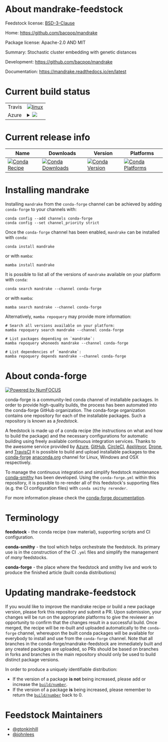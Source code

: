 About mandrake-feedstock
========================

Feedstock license: [BSD-3-Clause](https://github.com/conda-forge/mandrake-feedstock/blob/main/LICENSE.txt)

Home: https://github.com/bacpop/mandrake

Package license: Apache-2.0 AND MIT

Summary: Stochastic cluster embedding with genetic distances

Development: https://github.com/bacpop/mandrake

Documentation: https://mandrake.readthedocs.io/en/latest

Current build status
====================


<table><tr>
    <td>Travis</td>
    <td>
      <a href="https://app.travis-ci.com/conda-forge/mandrake-feedstock">
        <img alt="linux" src="https://img.shields.io/travis/com/conda-forge/mandrake-feedstock/main.svg?label=Linux">
      </a>
    </td>
  </tr>
    
  <tr>
    <td>Azure</td>
    <td>
      <details>
        <summary>
          <a href="https://dev.azure.com/conda-forge/feedstock-builds/_build/latest?definitionId=14787&branchName=main">
            <img src="https://dev.azure.com/conda-forge/feedstock-builds/_apis/build/status/mandrake-feedstock?branchName=main">
          </a>
        </summary>
        <table>
          <thead><tr><th>Variant</th><th>Status</th></tr></thead>
          <tbody><tr>
              <td>linux_64_c_compiler_version11cuda_compiler_version11.8cxx_compiler_version11python3.10.____cpython</td>
              <td>
                <a href="https://dev.azure.com/conda-forge/feedstock-builds/_build/latest?definitionId=14787&branchName=main">
                  <img src="https://dev.azure.com/conda-forge/feedstock-builds/_apis/build/status/mandrake-feedstock?branchName=main&jobName=linux&configuration=linux%20linux_64_c_compiler_version11cuda_compiler_version11.8cxx_compiler_version11python3.10.____cpython" alt="variant">
                </a>
              </td>
            </tr><tr>
              <td>linux_64_c_compiler_version11cuda_compiler_version11.8cxx_compiler_version11python3.11.____cpython</td>
              <td>
                <a href="https://dev.azure.com/conda-forge/feedstock-builds/_build/latest?definitionId=14787&branchName=main">
                  <img src="https://dev.azure.com/conda-forge/feedstock-builds/_apis/build/status/mandrake-feedstock?branchName=main&jobName=linux&configuration=linux%20linux_64_c_compiler_version11cuda_compiler_version11.8cxx_compiler_version11python3.11.____cpython" alt="variant">
                </a>
              </td>
            </tr><tr>
              <td>linux_64_c_compiler_version11cuda_compiler_version11.8cxx_compiler_version11python3.12.____cpython</td>
              <td>
                <a href="https://dev.azure.com/conda-forge/feedstock-builds/_build/latest?definitionId=14787&branchName=main">
                  <img src="https://dev.azure.com/conda-forge/feedstock-builds/_apis/build/status/mandrake-feedstock?branchName=main&jobName=linux&configuration=linux%20linux_64_c_compiler_version11cuda_compiler_version11.8cxx_compiler_version11python3.12.____cpython" alt="variant">
                </a>
              </td>
            </tr><tr>
              <td>linux_64_c_compiler_version11cuda_compiler_version11.8cxx_compiler_version11python3.13.____cp313</td>
              <td>
                <a href="https://dev.azure.com/conda-forge/feedstock-builds/_build/latest?definitionId=14787&branchName=main">
                  <img src="https://dev.azure.com/conda-forge/feedstock-builds/_apis/build/status/mandrake-feedstock?branchName=main&jobName=linux&configuration=linux%20linux_64_c_compiler_version11cuda_compiler_version11.8cxx_compiler_version11python3.13.____cp313" alt="variant">
                </a>
              </td>
            </tr><tr>
              <td>linux_64_c_compiler_version11cuda_compiler_version11.8cxx_compiler_version11python3.9.____cpython</td>
              <td>
                <a href="https://dev.azure.com/conda-forge/feedstock-builds/_build/latest?definitionId=14787&branchName=main">
                  <img src="https://dev.azure.com/conda-forge/feedstock-builds/_apis/build/status/mandrake-feedstock?branchName=main&jobName=linux&configuration=linux%20linux_64_c_compiler_version11cuda_compiler_version11.8cxx_compiler_version11python3.9.____cpython" alt="variant">
                </a>
              </td>
            </tr><tr>
              <td>linux_64_c_compiler_version13cuda_compiler_version12.6cxx_compiler_version13python3.10.____cpython</td>
              <td>
                <a href="https://dev.azure.com/conda-forge/feedstock-builds/_build/latest?definitionId=14787&branchName=main">
                  <img src="https://dev.azure.com/conda-forge/feedstock-builds/_apis/build/status/mandrake-feedstock?branchName=main&jobName=linux&configuration=linux%20linux_64_c_compiler_version13cuda_compiler_version12.6cxx_compiler_version13python3.10.____cpython" alt="variant">
                </a>
              </td>
            </tr><tr>
              <td>linux_64_c_compiler_version13cuda_compiler_version12.6cxx_compiler_version13python3.11.____cpython</td>
              <td>
                <a href="https://dev.azure.com/conda-forge/feedstock-builds/_build/latest?definitionId=14787&branchName=main">
                  <img src="https://dev.azure.com/conda-forge/feedstock-builds/_apis/build/status/mandrake-feedstock?branchName=main&jobName=linux&configuration=linux%20linux_64_c_compiler_version13cuda_compiler_version12.6cxx_compiler_version13python3.11.____cpython" alt="variant">
                </a>
              </td>
            </tr><tr>
              <td>linux_64_c_compiler_version13cuda_compiler_version12.6cxx_compiler_version13python3.12.____cpython</td>
              <td>
                <a href="https://dev.azure.com/conda-forge/feedstock-builds/_build/latest?definitionId=14787&branchName=main">
                  <img src="https://dev.azure.com/conda-forge/feedstock-builds/_apis/build/status/mandrake-feedstock?branchName=main&jobName=linux&configuration=linux%20linux_64_c_compiler_version13cuda_compiler_version12.6cxx_compiler_version13python3.12.____cpython" alt="variant">
                </a>
              </td>
            </tr><tr>
              <td>linux_64_c_compiler_version13cuda_compiler_version12.6cxx_compiler_version13python3.13.____cp313</td>
              <td>
                <a href="https://dev.azure.com/conda-forge/feedstock-builds/_build/latest?definitionId=14787&branchName=main">
                  <img src="https://dev.azure.com/conda-forge/feedstock-builds/_apis/build/status/mandrake-feedstock?branchName=main&jobName=linux&configuration=linux%20linux_64_c_compiler_version13cuda_compiler_version12.6cxx_compiler_version13python3.13.____cp313" alt="variant">
                </a>
              </td>
            </tr><tr>
              <td>linux_64_c_compiler_version13cuda_compiler_version12.6cxx_compiler_version13python3.9.____cpython</td>
              <td>
                <a href="https://dev.azure.com/conda-forge/feedstock-builds/_build/latest?definitionId=14787&branchName=main">
                  <img src="https://dev.azure.com/conda-forge/feedstock-builds/_apis/build/status/mandrake-feedstock?branchName=main&jobName=linux&configuration=linux%20linux_64_c_compiler_version13cuda_compiler_version12.6cxx_compiler_version13python3.9.____cpython" alt="variant">
                </a>
              </td>
            </tr><tr>
              <td>linux_64_c_compiler_version13cuda_compiler_versionNonecxx_compiler_version13python3.10.____cpython</td>
              <td>
                <a href="https://dev.azure.com/conda-forge/feedstock-builds/_build/latest?definitionId=14787&branchName=main">
                  <img src="https://dev.azure.com/conda-forge/feedstock-builds/_apis/build/status/mandrake-feedstock?branchName=main&jobName=linux&configuration=linux%20linux_64_c_compiler_version13cuda_compiler_versionNonecxx_compiler_version13python3.10.____cpython" alt="variant">
                </a>
              </td>
            </tr><tr>
              <td>linux_64_c_compiler_version13cuda_compiler_versionNonecxx_compiler_version13python3.11.____cpython</td>
              <td>
                <a href="https://dev.azure.com/conda-forge/feedstock-builds/_build/latest?definitionId=14787&branchName=main">
                  <img src="https://dev.azure.com/conda-forge/feedstock-builds/_apis/build/status/mandrake-feedstock?branchName=main&jobName=linux&configuration=linux%20linux_64_c_compiler_version13cuda_compiler_versionNonecxx_compiler_version13python3.11.____cpython" alt="variant">
                </a>
              </td>
            </tr><tr>
              <td>linux_64_c_compiler_version13cuda_compiler_versionNonecxx_compiler_version13python3.12.____cpython</td>
              <td>
                <a href="https://dev.azure.com/conda-forge/feedstock-builds/_build/latest?definitionId=14787&branchName=main">
                  <img src="https://dev.azure.com/conda-forge/feedstock-builds/_apis/build/status/mandrake-feedstock?branchName=main&jobName=linux&configuration=linux%20linux_64_c_compiler_version13cuda_compiler_versionNonecxx_compiler_version13python3.12.____cpython" alt="variant">
                </a>
              </td>
            </tr><tr>
              <td>linux_64_c_compiler_version13cuda_compiler_versionNonecxx_compiler_version13python3.13.____cp313</td>
              <td>
                <a href="https://dev.azure.com/conda-forge/feedstock-builds/_build/latest?definitionId=14787&branchName=main">
                  <img src="https://dev.azure.com/conda-forge/feedstock-builds/_apis/build/status/mandrake-feedstock?branchName=main&jobName=linux&configuration=linux%20linux_64_c_compiler_version13cuda_compiler_versionNonecxx_compiler_version13python3.13.____cp313" alt="variant">
                </a>
              </td>
            </tr><tr>
              <td>linux_64_c_compiler_version13cuda_compiler_versionNonecxx_compiler_version13python3.9.____cpython</td>
              <td>
                <a href="https://dev.azure.com/conda-forge/feedstock-builds/_build/latest?definitionId=14787&branchName=main">
                  <img src="https://dev.azure.com/conda-forge/feedstock-builds/_apis/build/status/mandrake-feedstock?branchName=main&jobName=linux&configuration=linux%20linux_64_c_compiler_version13cuda_compiler_versionNonecxx_compiler_version13python3.9.____cpython" alt="variant">
                </a>
              </td>
            </tr><tr>
              <td>linux_aarch64_c_compiler_version11cuda_compiler_version11.8cxx_compiler_version11python3.10.____cpython</td>
              <td>
                <a href="https://dev.azure.com/conda-forge/feedstock-builds/_build/latest?definitionId=14787&branchName=main">
                  <img src="https://dev.azure.com/conda-forge/feedstock-builds/_apis/build/status/mandrake-feedstock?branchName=main&jobName=linux&configuration=linux%20linux_aarch64_c_compiler_version11cuda_compiler_version11.8cxx_compiler_version11python3.10.____cpython" alt="variant">
                </a>
              </td>
            </tr><tr>
              <td>linux_aarch64_c_compiler_version11cuda_compiler_version11.8cxx_compiler_version11python3.11.____cpython</td>
              <td>
                <a href="https://dev.azure.com/conda-forge/feedstock-builds/_build/latest?definitionId=14787&branchName=main">
                  <img src="https://dev.azure.com/conda-forge/feedstock-builds/_apis/build/status/mandrake-feedstock?branchName=main&jobName=linux&configuration=linux%20linux_aarch64_c_compiler_version11cuda_compiler_version11.8cxx_compiler_version11python3.11.____cpython" alt="variant">
                </a>
              </td>
            </tr><tr>
              <td>linux_aarch64_c_compiler_version11cuda_compiler_version11.8cxx_compiler_version11python3.12.____cpython</td>
              <td>
                <a href="https://dev.azure.com/conda-forge/feedstock-builds/_build/latest?definitionId=14787&branchName=main">
                  <img src="https://dev.azure.com/conda-forge/feedstock-builds/_apis/build/status/mandrake-feedstock?branchName=main&jobName=linux&configuration=linux%20linux_aarch64_c_compiler_version11cuda_compiler_version11.8cxx_compiler_version11python3.12.____cpython" alt="variant">
                </a>
              </td>
            </tr><tr>
              <td>linux_aarch64_c_compiler_version11cuda_compiler_version11.8cxx_compiler_version11python3.13.____cp313</td>
              <td>
                <a href="https://dev.azure.com/conda-forge/feedstock-builds/_build/latest?definitionId=14787&branchName=main">
                  <img src="https://dev.azure.com/conda-forge/feedstock-builds/_apis/build/status/mandrake-feedstock?branchName=main&jobName=linux&configuration=linux%20linux_aarch64_c_compiler_version11cuda_compiler_version11.8cxx_compiler_version11python3.13.____cp313" alt="variant">
                </a>
              </td>
            </tr><tr>
              <td>linux_aarch64_c_compiler_version11cuda_compiler_version11.8cxx_compiler_version11python3.9.____cpython</td>
              <td>
                <a href="https://dev.azure.com/conda-forge/feedstock-builds/_build/latest?definitionId=14787&branchName=main">
                  <img src="https://dev.azure.com/conda-forge/feedstock-builds/_apis/build/status/mandrake-feedstock?branchName=main&jobName=linux&configuration=linux%20linux_aarch64_c_compiler_version11cuda_compiler_version11.8cxx_compiler_version11python3.9.____cpython" alt="variant">
                </a>
              </td>
            </tr><tr>
              <td>linux_aarch64_c_compiler_version13cuda_compiler_version12.6cxx_compiler_version13python3.10.____cpython</td>
              <td>
                <a href="https://dev.azure.com/conda-forge/feedstock-builds/_build/latest?definitionId=14787&branchName=main">
                  <img src="https://dev.azure.com/conda-forge/feedstock-builds/_apis/build/status/mandrake-feedstock?branchName=main&jobName=linux&configuration=linux%20linux_aarch64_c_compiler_version13cuda_compiler_version12.6cxx_compiler_version13python3.10.____cpython" alt="variant">
                </a>
              </td>
            </tr><tr>
              <td>linux_aarch64_c_compiler_version13cuda_compiler_version12.6cxx_compiler_version13python3.11.____cpython</td>
              <td>
                <a href="https://dev.azure.com/conda-forge/feedstock-builds/_build/latest?definitionId=14787&branchName=main">
                  <img src="https://dev.azure.com/conda-forge/feedstock-builds/_apis/build/status/mandrake-feedstock?branchName=main&jobName=linux&configuration=linux%20linux_aarch64_c_compiler_version13cuda_compiler_version12.6cxx_compiler_version13python3.11.____cpython" alt="variant">
                </a>
              </td>
            </tr><tr>
              <td>linux_aarch64_c_compiler_version13cuda_compiler_version12.6cxx_compiler_version13python3.12.____cpython</td>
              <td>
                <a href="https://dev.azure.com/conda-forge/feedstock-builds/_build/latest?definitionId=14787&branchName=main">
                  <img src="https://dev.azure.com/conda-forge/feedstock-builds/_apis/build/status/mandrake-feedstock?branchName=main&jobName=linux&configuration=linux%20linux_aarch64_c_compiler_version13cuda_compiler_version12.6cxx_compiler_version13python3.12.____cpython" alt="variant">
                </a>
              </td>
            </tr><tr>
              <td>linux_aarch64_c_compiler_version13cuda_compiler_version12.6cxx_compiler_version13python3.13.____cp313</td>
              <td>
                <a href="https://dev.azure.com/conda-forge/feedstock-builds/_build/latest?definitionId=14787&branchName=main">
                  <img src="https://dev.azure.com/conda-forge/feedstock-builds/_apis/build/status/mandrake-feedstock?branchName=main&jobName=linux&configuration=linux%20linux_aarch64_c_compiler_version13cuda_compiler_version12.6cxx_compiler_version13python3.13.____cp313" alt="variant">
                </a>
              </td>
            </tr><tr>
              <td>linux_aarch64_c_compiler_version13cuda_compiler_version12.6cxx_compiler_version13python3.9.____cpython</td>
              <td>
                <a href="https://dev.azure.com/conda-forge/feedstock-builds/_build/latest?definitionId=14787&branchName=main">
                  <img src="https://dev.azure.com/conda-forge/feedstock-builds/_apis/build/status/mandrake-feedstock?branchName=main&jobName=linux&configuration=linux%20linux_aarch64_c_compiler_version13cuda_compiler_version12.6cxx_compiler_version13python3.9.____cpython" alt="variant">
                </a>
              </td>
            </tr><tr>
              <td>linux_aarch64_c_compiler_version13cuda_compiler_versionNonecxx_compiler_version13python3.10.____cpython</td>
              <td>
                <a href="https://dev.azure.com/conda-forge/feedstock-builds/_build/latest?definitionId=14787&branchName=main">
                  <img src="https://dev.azure.com/conda-forge/feedstock-builds/_apis/build/status/mandrake-feedstock?branchName=main&jobName=linux&configuration=linux%20linux_aarch64_c_compiler_version13cuda_compiler_versionNonecxx_compiler_version13python3.10.____cpython" alt="variant">
                </a>
              </td>
            </tr><tr>
              <td>linux_aarch64_c_compiler_version13cuda_compiler_versionNonecxx_compiler_version13python3.11.____cpython</td>
              <td>
                <a href="https://dev.azure.com/conda-forge/feedstock-builds/_build/latest?definitionId=14787&branchName=main">
                  <img src="https://dev.azure.com/conda-forge/feedstock-builds/_apis/build/status/mandrake-feedstock?branchName=main&jobName=linux&configuration=linux%20linux_aarch64_c_compiler_version13cuda_compiler_versionNonecxx_compiler_version13python3.11.____cpython" alt="variant">
                </a>
              </td>
            </tr><tr>
              <td>linux_aarch64_c_compiler_version13cuda_compiler_versionNonecxx_compiler_version13python3.12.____cpython</td>
              <td>
                <a href="https://dev.azure.com/conda-forge/feedstock-builds/_build/latest?definitionId=14787&branchName=main">
                  <img src="https://dev.azure.com/conda-forge/feedstock-builds/_apis/build/status/mandrake-feedstock?branchName=main&jobName=linux&configuration=linux%20linux_aarch64_c_compiler_version13cuda_compiler_versionNonecxx_compiler_version13python3.12.____cpython" alt="variant">
                </a>
              </td>
            </tr><tr>
              <td>linux_aarch64_c_compiler_version13cuda_compiler_versionNonecxx_compiler_version13python3.13.____cp313</td>
              <td>
                <a href="https://dev.azure.com/conda-forge/feedstock-builds/_build/latest?definitionId=14787&branchName=main">
                  <img src="https://dev.azure.com/conda-forge/feedstock-builds/_apis/build/status/mandrake-feedstock?branchName=main&jobName=linux&configuration=linux%20linux_aarch64_c_compiler_version13cuda_compiler_versionNonecxx_compiler_version13python3.13.____cp313" alt="variant">
                </a>
              </td>
            </tr><tr>
              <td>linux_aarch64_c_compiler_version13cuda_compiler_versionNonecxx_compiler_version13python3.9.____cpython</td>
              <td>
                <a href="https://dev.azure.com/conda-forge/feedstock-builds/_build/latest?definitionId=14787&branchName=main">
                  <img src="https://dev.azure.com/conda-forge/feedstock-builds/_apis/build/status/mandrake-feedstock?branchName=main&jobName=linux&configuration=linux%20linux_aarch64_c_compiler_version13cuda_compiler_versionNonecxx_compiler_version13python3.9.____cpython" alt="variant">
                </a>
              </td>
            </tr><tr>
              <td>linux_ppc64le_c_compiler_version11cuda_compiler_version11.8cxx_compiler_version11python3.10.____cpython</td>
              <td>
                <a href="https://dev.azure.com/conda-forge/feedstock-builds/_build/latest?definitionId=14787&branchName=main">
                  <img src="https://dev.azure.com/conda-forge/feedstock-builds/_apis/build/status/mandrake-feedstock?branchName=main&jobName=linux&configuration=linux%20linux_ppc64le_c_compiler_version11cuda_compiler_version11.8cxx_compiler_version11python3.10.____cpython" alt="variant">
                </a>
              </td>
            </tr><tr>
              <td>linux_ppc64le_c_compiler_version11cuda_compiler_version11.8cxx_compiler_version11python3.11.____cpython</td>
              <td>
                <a href="https://dev.azure.com/conda-forge/feedstock-builds/_build/latest?definitionId=14787&branchName=main">
                  <img src="https://dev.azure.com/conda-forge/feedstock-builds/_apis/build/status/mandrake-feedstock?branchName=main&jobName=linux&configuration=linux%20linux_ppc64le_c_compiler_version11cuda_compiler_version11.8cxx_compiler_version11python3.11.____cpython" alt="variant">
                </a>
              </td>
            </tr><tr>
              <td>linux_ppc64le_c_compiler_version11cuda_compiler_version11.8cxx_compiler_version11python3.12.____cpython</td>
              <td>
                <a href="https://dev.azure.com/conda-forge/feedstock-builds/_build/latest?definitionId=14787&branchName=main">
                  <img src="https://dev.azure.com/conda-forge/feedstock-builds/_apis/build/status/mandrake-feedstock?branchName=main&jobName=linux&configuration=linux%20linux_ppc64le_c_compiler_version11cuda_compiler_version11.8cxx_compiler_version11python3.12.____cpython" alt="variant">
                </a>
              </td>
            </tr><tr>
              <td>linux_ppc64le_c_compiler_version11cuda_compiler_version11.8cxx_compiler_version11python3.13.____cp313</td>
              <td>
                <a href="https://dev.azure.com/conda-forge/feedstock-builds/_build/latest?definitionId=14787&branchName=main">
                  <img src="https://dev.azure.com/conda-forge/feedstock-builds/_apis/build/status/mandrake-feedstock?branchName=main&jobName=linux&configuration=linux%20linux_ppc64le_c_compiler_version11cuda_compiler_version11.8cxx_compiler_version11python3.13.____cp313" alt="variant">
                </a>
              </td>
            </tr><tr>
              <td>linux_ppc64le_c_compiler_version11cuda_compiler_version11.8cxx_compiler_version11python3.9.____cpython</td>
              <td>
                <a href="https://dev.azure.com/conda-forge/feedstock-builds/_build/latest?definitionId=14787&branchName=main">
                  <img src="https://dev.azure.com/conda-forge/feedstock-builds/_apis/build/status/mandrake-feedstock?branchName=main&jobName=linux&configuration=linux%20linux_ppc64le_c_compiler_version11cuda_compiler_version11.8cxx_compiler_version11python3.9.____cpython" alt="variant">
                </a>
              </td>
            </tr><tr>
              <td>linux_ppc64le_c_compiler_version12cuda_compiler_version12.4cxx_compiler_version12python3.10.____cpython</td>
              <td>
                <a href="https://dev.azure.com/conda-forge/feedstock-builds/_build/latest?definitionId=14787&branchName=main">
                  <img src="https://dev.azure.com/conda-forge/feedstock-builds/_apis/build/status/mandrake-feedstock?branchName=main&jobName=linux&configuration=linux%20linux_ppc64le_c_compiler_version12cuda_compiler_version12.4cxx_compiler_version12python3.10.____cpython" alt="variant">
                </a>
              </td>
            </tr><tr>
              <td>linux_ppc64le_c_compiler_version12cuda_compiler_version12.4cxx_compiler_version12python3.11.____cpython</td>
              <td>
                <a href="https://dev.azure.com/conda-forge/feedstock-builds/_build/latest?definitionId=14787&branchName=main">
                  <img src="https://dev.azure.com/conda-forge/feedstock-builds/_apis/build/status/mandrake-feedstock?branchName=main&jobName=linux&configuration=linux%20linux_ppc64le_c_compiler_version12cuda_compiler_version12.4cxx_compiler_version12python3.11.____cpython" alt="variant">
                </a>
              </td>
            </tr><tr>
              <td>linux_ppc64le_c_compiler_version12cuda_compiler_version12.4cxx_compiler_version12python3.12.____cpython</td>
              <td>
                <a href="https://dev.azure.com/conda-forge/feedstock-builds/_build/latest?definitionId=14787&branchName=main">
                  <img src="https://dev.azure.com/conda-forge/feedstock-builds/_apis/build/status/mandrake-feedstock?branchName=main&jobName=linux&configuration=linux%20linux_ppc64le_c_compiler_version12cuda_compiler_version12.4cxx_compiler_version12python3.12.____cpython" alt="variant">
                </a>
              </td>
            </tr><tr>
              <td>linux_ppc64le_c_compiler_version12cuda_compiler_version12.4cxx_compiler_version12python3.13.____cp313</td>
              <td>
                <a href="https://dev.azure.com/conda-forge/feedstock-builds/_build/latest?definitionId=14787&branchName=main">
                  <img src="https://dev.azure.com/conda-forge/feedstock-builds/_apis/build/status/mandrake-feedstock?branchName=main&jobName=linux&configuration=linux%20linux_ppc64le_c_compiler_version12cuda_compiler_version12.4cxx_compiler_version12python3.13.____cp313" alt="variant">
                </a>
              </td>
            </tr><tr>
              <td>linux_ppc64le_c_compiler_version12cuda_compiler_version12.4cxx_compiler_version12python3.9.____cpython</td>
              <td>
                <a href="https://dev.azure.com/conda-forge/feedstock-builds/_build/latest?definitionId=14787&branchName=main">
                  <img src="https://dev.azure.com/conda-forge/feedstock-builds/_apis/build/status/mandrake-feedstock?branchName=main&jobName=linux&configuration=linux%20linux_ppc64le_c_compiler_version12cuda_compiler_version12.4cxx_compiler_version12python3.9.____cpython" alt="variant">
                </a>
              </td>
            </tr><tr>
              <td>linux_ppc64le_c_compiler_version13cuda_compiler_versionNonecxx_compiler_version13python3.10.____cpython</td>
              <td>
                <a href="https://dev.azure.com/conda-forge/feedstock-builds/_build/latest?definitionId=14787&branchName=main">
                  <img src="https://dev.azure.com/conda-forge/feedstock-builds/_apis/build/status/mandrake-feedstock?branchName=main&jobName=linux&configuration=linux%20linux_ppc64le_c_compiler_version13cuda_compiler_versionNonecxx_compiler_version13python3.10.____cpython" alt="variant">
                </a>
              </td>
            </tr><tr>
              <td>linux_ppc64le_c_compiler_version13cuda_compiler_versionNonecxx_compiler_version13python3.11.____cpython</td>
              <td>
                <a href="https://dev.azure.com/conda-forge/feedstock-builds/_build/latest?definitionId=14787&branchName=main">
                  <img src="https://dev.azure.com/conda-forge/feedstock-builds/_apis/build/status/mandrake-feedstock?branchName=main&jobName=linux&configuration=linux%20linux_ppc64le_c_compiler_version13cuda_compiler_versionNonecxx_compiler_version13python3.11.____cpython" alt="variant">
                </a>
              </td>
            </tr><tr>
              <td>linux_ppc64le_c_compiler_version13cuda_compiler_versionNonecxx_compiler_version13python3.12.____cpython</td>
              <td>
                <a href="https://dev.azure.com/conda-forge/feedstock-builds/_build/latest?definitionId=14787&branchName=main">
                  <img src="https://dev.azure.com/conda-forge/feedstock-builds/_apis/build/status/mandrake-feedstock?branchName=main&jobName=linux&configuration=linux%20linux_ppc64le_c_compiler_version13cuda_compiler_versionNonecxx_compiler_version13python3.12.____cpython" alt="variant">
                </a>
              </td>
            </tr><tr>
              <td>linux_ppc64le_c_compiler_version13cuda_compiler_versionNonecxx_compiler_version13python3.13.____cp313</td>
              <td>
                <a href="https://dev.azure.com/conda-forge/feedstock-builds/_build/latest?definitionId=14787&branchName=main">
                  <img src="https://dev.azure.com/conda-forge/feedstock-builds/_apis/build/status/mandrake-feedstock?branchName=main&jobName=linux&configuration=linux%20linux_ppc64le_c_compiler_version13cuda_compiler_versionNonecxx_compiler_version13python3.13.____cp313" alt="variant">
                </a>
              </td>
            </tr><tr>
              <td>linux_ppc64le_c_compiler_version13cuda_compiler_versionNonecxx_compiler_version13python3.9.____cpython</td>
              <td>
                <a href="https://dev.azure.com/conda-forge/feedstock-builds/_build/latest?definitionId=14787&branchName=main">
                  <img src="https://dev.azure.com/conda-forge/feedstock-builds/_apis/build/status/mandrake-feedstock?branchName=main&jobName=linux&configuration=linux%20linux_ppc64le_c_compiler_version13cuda_compiler_versionNonecxx_compiler_version13python3.9.____cpython" alt="variant">
                </a>
              </td>
            </tr><tr>
              <td>osx_64_python3.10.____cpython</td>
              <td>
                <a href="https://dev.azure.com/conda-forge/feedstock-builds/_build/latest?definitionId=14787&branchName=main">
                  <img src="https://dev.azure.com/conda-forge/feedstock-builds/_apis/build/status/mandrake-feedstock?branchName=main&jobName=osx&configuration=osx%20osx_64_python3.10.____cpython" alt="variant">
                </a>
              </td>
            </tr><tr>
              <td>osx_64_python3.11.____cpython</td>
              <td>
                <a href="https://dev.azure.com/conda-forge/feedstock-builds/_build/latest?definitionId=14787&branchName=main">
                  <img src="https://dev.azure.com/conda-forge/feedstock-builds/_apis/build/status/mandrake-feedstock?branchName=main&jobName=osx&configuration=osx%20osx_64_python3.11.____cpython" alt="variant">
                </a>
              </td>
            </tr><tr>
              <td>osx_64_python3.12.____cpython</td>
              <td>
                <a href="https://dev.azure.com/conda-forge/feedstock-builds/_build/latest?definitionId=14787&branchName=main">
                  <img src="https://dev.azure.com/conda-forge/feedstock-builds/_apis/build/status/mandrake-feedstock?branchName=main&jobName=osx&configuration=osx%20osx_64_python3.12.____cpython" alt="variant">
                </a>
              </td>
            </tr><tr>
              <td>osx_64_python3.13.____cp313</td>
              <td>
                <a href="https://dev.azure.com/conda-forge/feedstock-builds/_build/latest?definitionId=14787&branchName=main">
                  <img src="https://dev.azure.com/conda-forge/feedstock-builds/_apis/build/status/mandrake-feedstock?branchName=main&jobName=osx&configuration=osx%20osx_64_python3.13.____cp313" alt="variant">
                </a>
              </td>
            </tr><tr>
              <td>osx_64_python3.9.____cpython</td>
              <td>
                <a href="https://dev.azure.com/conda-forge/feedstock-builds/_build/latest?definitionId=14787&branchName=main">
                  <img src="https://dev.azure.com/conda-forge/feedstock-builds/_apis/build/status/mandrake-feedstock?branchName=main&jobName=osx&configuration=osx%20osx_64_python3.9.____cpython" alt="variant">
                </a>
              </td>
            </tr><tr>
              <td>osx_arm64_python3.10.____cpython</td>
              <td>
                <a href="https://dev.azure.com/conda-forge/feedstock-builds/_build/latest?definitionId=14787&branchName=main">
                  <img src="https://dev.azure.com/conda-forge/feedstock-builds/_apis/build/status/mandrake-feedstock?branchName=main&jobName=osx&configuration=osx%20osx_arm64_python3.10.____cpython" alt="variant">
                </a>
              </td>
            </tr><tr>
              <td>osx_arm64_python3.11.____cpython</td>
              <td>
                <a href="https://dev.azure.com/conda-forge/feedstock-builds/_build/latest?definitionId=14787&branchName=main">
                  <img src="https://dev.azure.com/conda-forge/feedstock-builds/_apis/build/status/mandrake-feedstock?branchName=main&jobName=osx&configuration=osx%20osx_arm64_python3.11.____cpython" alt="variant">
                </a>
              </td>
            </tr><tr>
              <td>osx_arm64_python3.12.____cpython</td>
              <td>
                <a href="https://dev.azure.com/conda-forge/feedstock-builds/_build/latest?definitionId=14787&branchName=main">
                  <img src="https://dev.azure.com/conda-forge/feedstock-builds/_apis/build/status/mandrake-feedstock?branchName=main&jobName=osx&configuration=osx%20osx_arm64_python3.12.____cpython" alt="variant">
                </a>
              </td>
            </tr><tr>
              <td>osx_arm64_python3.13.____cp313</td>
              <td>
                <a href="https://dev.azure.com/conda-forge/feedstock-builds/_build/latest?definitionId=14787&branchName=main">
                  <img src="https://dev.azure.com/conda-forge/feedstock-builds/_apis/build/status/mandrake-feedstock?branchName=main&jobName=osx&configuration=osx%20osx_arm64_python3.13.____cp313" alt="variant">
                </a>
              </td>
            </tr><tr>
              <td>osx_arm64_python3.9.____cpython</td>
              <td>
                <a href="https://dev.azure.com/conda-forge/feedstock-builds/_build/latest?definitionId=14787&branchName=main">
                  <img src="https://dev.azure.com/conda-forge/feedstock-builds/_apis/build/status/mandrake-feedstock?branchName=main&jobName=osx&configuration=osx%20osx_arm64_python3.9.____cpython" alt="variant">
                </a>
              </td>
            </tr>
          </tbody>
        </table>
      </details>
    </td>
  </tr>
</table>

Current release info
====================

| Name | Downloads | Version | Platforms |
| --- | --- | --- | --- |
| [![Conda Recipe](https://img.shields.io/badge/recipe-mandrake-green.svg)](https://anaconda.org/conda-forge/mandrake) | [![Conda Downloads](https://img.shields.io/conda/dn/conda-forge/mandrake.svg)](https://anaconda.org/conda-forge/mandrake) | [![Conda Version](https://img.shields.io/conda/vn/conda-forge/mandrake.svg)](https://anaconda.org/conda-forge/mandrake) | [![Conda Platforms](https://img.shields.io/conda/pn/conda-forge/mandrake.svg)](https://anaconda.org/conda-forge/mandrake) |

Installing mandrake
===================

Installing `mandrake` from the `conda-forge` channel can be achieved by adding `conda-forge` to your channels with:

```
conda config --add channels conda-forge
conda config --set channel_priority strict
```

Once the `conda-forge` channel has been enabled, `mandrake` can be installed with `conda`:

```
conda install mandrake
```

or with `mamba`:

```
mamba install mandrake
```

It is possible to list all of the versions of `mandrake` available on your platform with `conda`:

```
conda search mandrake --channel conda-forge
```

or with `mamba`:

```
mamba search mandrake --channel conda-forge
```

Alternatively, `mamba repoquery` may provide more information:

```
# Search all versions available on your platform:
mamba repoquery search mandrake --channel conda-forge

# List packages depending on `mandrake`:
mamba repoquery whoneeds mandrake --channel conda-forge

# List dependencies of `mandrake`:
mamba repoquery depends mandrake --channel conda-forge
```


About conda-forge
=================

[![Powered by
NumFOCUS](https://img.shields.io/badge/powered%20by-NumFOCUS-orange.svg?style=flat&colorA=E1523D&colorB=007D8A)](https://numfocus.org)

conda-forge is a community-led conda channel of installable packages.
In order to provide high-quality builds, the process has been automated into the
conda-forge GitHub organization. The conda-forge organization contains one repository
for each of the installable packages. Such a repository is known as a *feedstock*.

A feedstock is made up of a conda recipe (the instructions on what and how to build
the package) and the necessary configurations for automatic building using freely
available continuous integration services. Thanks to the awesome service provided by
[Azure](https://azure.microsoft.com/en-us/services/devops/), [GitHub](https://github.com/),
[CircleCI](https://circleci.com/), [AppVeyor](https://www.appveyor.com/),
[Drone](https://cloud.drone.io/welcome), and [TravisCI](https://travis-ci.com/)
it is possible to build and upload installable packages to the
[conda-forge](https://anaconda.org/conda-forge) [anaconda.org](https://anaconda.org/)
channel for Linux, Windows and OSX respectively.

To manage the continuous integration and simplify feedstock maintenance
[conda-smithy](https://github.com/conda-forge/conda-smithy) has been developed.
Using the ``conda-forge.yml`` within this repository, it is possible to re-render all of
this feedstock's supporting files (e.g. the CI configuration files) with ``conda smithy rerender``.

For more information please check the [conda-forge documentation](https://conda-forge.org/docs/).

Terminology
===========

**feedstock** - the conda recipe (raw material), supporting scripts and CI configuration.

**conda-smithy** - the tool which helps orchestrate the feedstock.
                   Its primary use is in the construction of the CI ``.yml`` files
                   and simplify the management of *many* feedstocks.

**conda-forge** - the place where the feedstock and smithy live and work to
                  produce the finished article (built conda distributions)


Updating mandrake-feedstock
===========================

If you would like to improve the mandrake recipe or build a new
package version, please fork this repository and submit a PR. Upon submission,
your changes will be run on the appropriate platforms to give the reviewer an
opportunity to confirm that the changes result in a successful build. Once
merged, the recipe will be re-built and uploaded automatically to the
`conda-forge` channel, whereupon the built conda packages will be available for
everybody to install and use from the `conda-forge` channel.
Note that all branches in the conda-forge/mandrake-feedstock are
immediately built and any created packages are uploaded, so PRs should be based
on branches in forks and branches in the main repository should only be used to
build distinct package versions.

In order to produce a uniquely identifiable distribution:
 * If the version of a package **is not** being increased, please add or increase
   the [``build/number``](https://docs.conda.io/projects/conda-build/en/latest/resources/define-metadata.html#build-number-and-string).
 * If the version of a package **is** being increased, please remember to return
   the [``build/number``](https://docs.conda.io/projects/conda-build/en/latest/resources/define-metadata.html#build-number-and-string)
   back to 0.

Feedstock Maintainers
=====================

* [@gtonkinhill](https://github.com/gtonkinhill/)
* [@johnlees](https://github.com/johnlees/)

